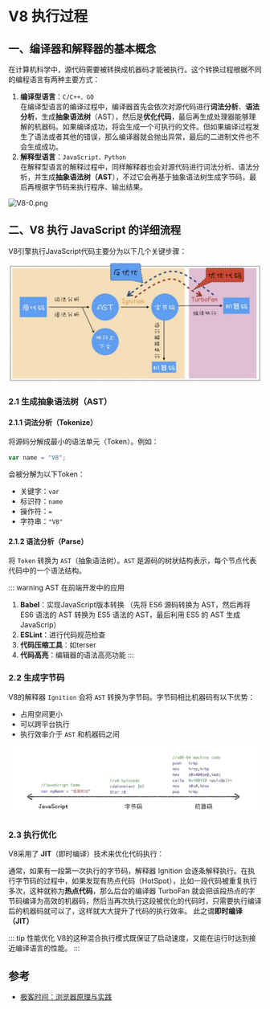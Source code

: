 # V8 执行过程

## 一、编译器和解释器的基本概念

在计算机科学中，源代码需要被转换成机器码才能被执行。这个转换过程根据不同的编程语言有两种主要方式：

1. **编译型语言**：`C/C++、GO`    
  在编译型语⾔的编译过程中，编译器⾸先会依次对源代码进⾏**词法分析**、**语法分析**，⽣成**抽象语法树**（AST），然后是**优化代码**，最后再⽣成处理器能够理解的机器码。如果编译成功，将会⽣成⼀个可执⾏的⽂件。但如果编译过程发⽣了语法或者其他的错误，那么编译器就会抛出异常，最后的⼆进制⽂件也不会⽣成成功。
2. **解释型语言**：`JavaScript、Python`   
   在解释型语⾔的解释过程中，同样解释器也会对源代码进⾏词法分析、语法分析，并⽣成**抽象语法树（AST**），不过它会再基于抽象语法树⽣成字节码，最后再根据字节码来执⾏程序、输出结果。

![V8-0.png](https://raw.githubusercontent.com/whisper-xiang/image-hosting/master/whisper-vitepress-blog/V8-0.png)

## 二、V8 执行 JavaScript 的详细流程

V8引擎执行JavaScript代码主要分为以下几个关键步骤：


![V8-1.png](https://raw.githubusercontent.com/whisper-xiang/image-hosting/master/whisper-vitepress-blog/V8-1.png)



### 2.1 生成抽象语法树（AST）

#### 2.1.1 词法分析（Tokenize）
将源码分解成最小的语法单元（Token）。例如：

```javascript
var name = "V8";
```

会被分解为以下Token：
- 关键字：`var`
- 标识符：`name`
- 操作符：`=`
- 字符串：`"V8"`

#### 2.1.2 语法分析（Parse）
将 `Token` 转换为 `AST`（抽象语法树）。`AST` 是源码的树状结构表示，每个节点代表代码中的一个语法结构。

::: warning AST 在前端开发中的应用
1. **Babel**：实现JavaScript版本转换 （先将 ES6 源码转换为 AST，然后再将 ES6 语法的 AST 转换为 ES5 语法的 AST，最后利⽤ ES5 的 AST ⽣成 JavaScrip）
2. **ESLint**：进行代码规范检查
3. **代码压缩工具**：如terser
4. **代码高亮**：编辑器的语法高亮功能
:::

### 2.2 生成字节码

V8的解释器 `Ignition` 会将 `AST` 转换为字节码。字节码相比机器码有以下优势：
- 占用空间更小
- 可以跨平台执行
- 执行效率介于 `AST` 和机器码之间


![V8-3.png](https://raw.githubusercontent.com/whisper-xiang/image-hosting/master/whisper-vitepress-blog/V8-3.png)



### 2.3 执行优化

V8采用了 **JIT**（即时编译）技术来优化代码执行：

  通常，如果有⼀段第⼀次执⾏的字节码，解释器 Ignition 会逐条解释执⾏。在执⾏字节码的过程中，如果发现有热点代码（HotSpot），⽐如⼀段代码被重复执⾏多次，这种就称为**热点代码**，那么后台的编译器 TurboFan 就会把该段热点的字节码编译为⾼效的机器码，然后当再次执⾏这段被优化的代码时，只需要执⾏编译后的机器码就可以了，这样就⼤⼤提升了代码的执⾏效率。 此之谓**即时编译（JIT）**

::: tip 性能优化
V8的这种混合执行模式既保证了启动速度，又能在运行时达到接近编译语言的性能。
:::


## 参考
- [极客时间：浏览器原理与实践](https://time.geekbang.org/column/intro/100033601)